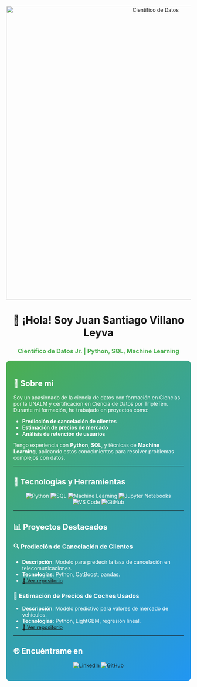 
<!-- Banner inicial -->
<div align="center">
  <img src="https://user-images.githubusercontent.com/your-image-link/data-science-banner.gif" alt="Científico de Datos" width="800">
  <h1>👋 ¡Hola! Soy Juan Santiago Villano Leyva</h1>
  <h3 style="color:#4CAF50;">Científico de Datos Jr. | Python, SQL, Machine Learning</h3>
</div>

<!-- Fondo con colores tecnológicos -->
<div style="background: linear-gradient(135deg, #4CAF50, #2196F3); padding: 20px; border-radius: 10px; color: white;">

## 🌟 Sobre mí
Soy un apasionado de la ciencia de datos con formación en Ciencias por la UNALM y certificación en Ciencia de Datos por TripleTen. Durante mi formación, he trabajado en proyectos como:  
- **Predicción de cancelación de clientes**  
- **Estimación de precios de mercado**  
- **Análisis de retención de usuarios**  

Tengo experiencia con **Python**, **SQL**, y técnicas de **Machine Learning**, aplicando estos conocimientos para resolver problemas complejos con datos.

---

## 🚀 Tecnologías y Herramientas
<p align="center">
  <img src="https://img.shields.io/badge/Python-3776AB?style=for-the-badge&logo=python&logoColor=white" alt="Python">
  <img src="https://img.shields.io/badge/SQL-025E8C?style=for-the-badge&logo=amazon-dynamodb&logoColor=white" alt="SQL">
  <img src="https://img.shields.io/badge/Machine%20Learning-FF6F00?style=for-the-badge&logo=scikit-learn&logoColor=white" alt="Machine Learning">
  <img src="https://img.shields.io/badge/Notebooks-FFD700?style=for-the-badge&logo=jupyter&logoColor=white" alt="Jupyter Notebooks">
  <img src="https://img.shields.io/badge/VS%20Code-007ACC?style=for-the-badge&logo=visual-studio-code&logoColor=white" alt="VS Code">
  <img src="https://img.shields.io/badge/GitHub-100000?style=for-the-badge&logo=github&logoColor=white" alt="GitHub">
</p>

---

## 📊 Proyectos Destacados
### 🔍 **Predicción de Cancelación de Clientes**
- **Descripción**: Modelo para predecir la tasa de cancelación en telecomunicaciones.
- **Tecnologías**: Python, CatBoost, pandas.
- [📂 Ver repositorio](https://github.com/Juan-Villano/project-1)

### 🚗 **Estimación de Precios de Coches Usados**
- **Descripción**: Modelo predictivo para valores de mercado de vehículos.
- **Tecnologías**: Python, LightGBM, regresión lineal.
- [📂 Ver repositorio](https://github.com/Juan-Villano/project-2)

---

## 🌐 Encuéntrame en
<p align="center">
  <a href="https://www.linkedin.com/in/tu-perfil/">
    <img src="https://img.shields.io/badge/LinkedIn-0077B5?style=for-the-badge&logo=linkedin&logoColor=white" alt="LinkedIn">
  </a>
  <a href="https://github.com/Juan-Villano">
    <img src="https://img.shields.io/badge/GitHub-100000?style=for-the-badge&logo=github&logoColor=white" alt="GitHub">
  </a>
</p>
</div>


<!--
**Juan-Villano/Juan-Villano** is a ✨ _special_ ✨ repository because its `README.md` (this file) appears on your GitHub profile.

Here are some ideas to get you started:

- 🔭 I’m currently working on ...
- 🌱 I’m currently learning ...
- 👯 I’m looking to collaborate on ...
- 🤔 I’m looking for help with ...
- 💬 Ask me about ...
- 📫 How to reach me: ...
- 😄 Pronouns: ...
- ⚡ Fun fact: ...
-->
